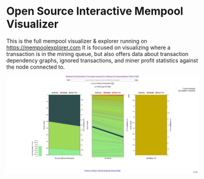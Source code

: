 # Open Source Interactive Mempool Visualizer

This is the full mempool visualizer & explorer running on <https://mempoolexplorer.com> It is focused on visualizing where a transaction is in the mining queue, but also offers data about transaction dependency graphs, ignored transactions, and miner profit statistics against the node connected to.

![mempool](./resources/MempoolExplorer.png)


